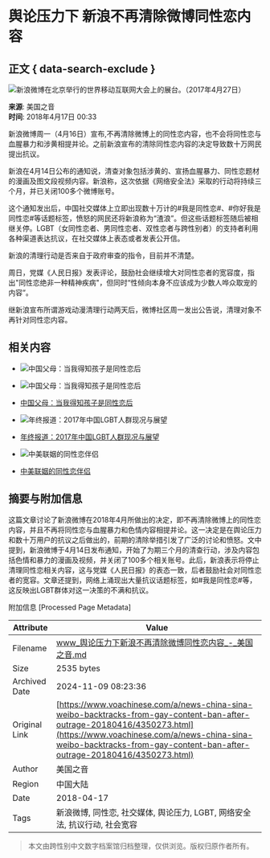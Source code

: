 # 舆论压力下 新浪不再清除微博同性恋内容

## 正文 { data-search-exclude }


![新浪微博在北京举行的世界移动互联网大会上的展台。（2017年4月27日）](https://gdb.voanews.com/d72bb54a-09b6-4825-ade5-6d330cf5786d_cx0_cy8_cw0_w1023_r1_s.jpg)

**来源**: 美国之音  
**时间**: 2018年4月17日 00:33

新浪微博周一（4月16日）宣布,不再清除微博上的同性恋内容，也不会将同性恋与血腥暴力和涉黄相提并论。之前新浪宣布的清除同性恋内容的决定导致数十万网民提出抗议。

新浪在4月14日公布的通知说，清查对象包括涉黄的、宣扬血腥暴力、同性恋题材的漫画及图文段视频内容。新浪称，这次依据《网络安全法》采取的行动将持续三个月，并已关闭100多个微博账号。

这个通知发出后，中国社交媒体上立即出现数十万计的#我是同性恋#、#你好我是同性恋#等话题标签，愤怒的网民还将新浪称为“渣浪”。但这些话题标签随后被相继关停。LGBT（女同性恋者、男同性恋者、双性恋者与跨性别者）的支持者利用各种渠道表达抗议，在社交媒体上表态或者发表公开信。

新浪的清理行动是否来自于政府审查的指令，目前并不清楚。

周日，党媒《人民日报》发表评论，鼓励社会继续增大对同性恋者的宽容度，指出"同性恋绝非一种精神疾病"，但同时“性倾向本身不应该成为少数人哗众取宠的内容”。

继新浪宣布所谓游戏动漫清理行动两天后，微博社区周一发出公告说，清理对象不再针对同性恋内容。

## 相关内容

- ![中国父母：当我得知孩子是同性恋后](https://gdb.voanews.com/4749a158-0f2f-444d-a123-dfdbf9d40690_tv_b1_w100_r1.jpg)
- ![中国父母：当我得知孩子是同性恋后](https://gdb.voanews.com/4749a158-0f2f-444d-a123-dfdbf9d40690_tv_b1_w144_r1.jpg)
- [中国父母：当我得知孩子是同性恋后](https://www.voachinese.com/a/chinese-lgbts-parents-opens-up-20160722/3431124.html)

- ![年终报道：2017年中国LGBT人群现况与展望](https://gdb.voanews.com/07ac8458-fc18-4485-9262-18ffa99e05c3_cx0_cy10_cw0_w100_r1.jpg)
- [年终报道：2017年中国LGBT人群现况与展望](https://www.voachinese.com/a/year-ender-china-lgbt-20171229/4184970.html)

- ![中美联姻的同性恋伴侣](https://gdb.voanews.com/b8604a30-273c-4cb1-9181-f374b4e8694e_tv_b1_w100_r1.jpg)
- [中美联姻的同性恋伴侣](https://www.voachinese.com/a/1756542.html)

## 摘要与附加信息

<!-- tcd_abstract -->
这篇文章讨论了新浪微博在2018年4月所做出的决定，即不再清除微博上的同性恋内容，并且不再将同性恋与血腥暴力和色情内容相提并论。这一决定是在舆论压力和数十万用户的抗议之后做出的，前期的清除举措引发了广泛的讨论和愤怒。文中提到，新浪微博于4月14日发布通知，开始了为期三个月的清查行动，涉及内容包括色情和暴力的漫画及视频，并关闭了100多个相关账号。此后，新浪表示将停止清理同性恋相关内容，这与党媒《人民日报》的表态一致，后者鼓励社会对同性恋者的宽容。文章还提到，网络上涌现出大量抗议话题标签，如#我是同性恋#等，这反映出LGBT群体对这一决策的不满和抗议。
<!-- tcd_abstract_end -->

附加信息 [Processed Page Metadata]

| Attribute       | Value                                  |
|-----------------|----------------------------------------|
| Filename        | www_舆论压力下新浪不再清除微博同性恋内容_-_美国之音.md                             |
| Size            | 2535 bytes                           |
| Archived Date   | 2024-11-09 08:23:36                             |
| Original Link   | [https://www.voachinese.com/a/news-china-sina-weibo-backtracks-from-gay-content-ban-after-outrage-20180416/4350273.html](https://www.voachinese.com/a/news-china-sina-weibo-backtracks-from-gay-content-ban-after-outrage-20180416/4350273.html)                       |
| Author          | 美国之音                               |
| Region          | 中国大陆                               |
| Date            | 2018-04-17                                 |
| Tags            | 新浪微博, 同性恋, 社交媒体, 舆论压力, LGBT, 网络安全法, 抗议行动, 社会宽容                                 |
>
> 本文由跨性别中文数字档案馆归档整理，仅供浏览。版权归原作者所有。
>
